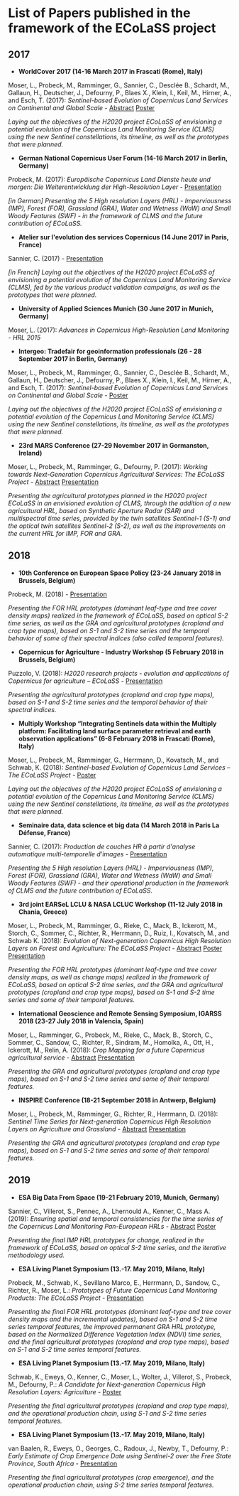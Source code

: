 # List of Papers published in the framework of the ECoLaSS project

## 2017

  - **WorldCover 2017 (14-16 March 2017 in Frascati (Rome), Italy)**
  
Moser, L., Probeck, M., Ramminger, G., Sannier, C., Desclée B., Schardt, M., Gallaun, H., Deutscher, J., Defourny, P., Blaes X., Klein, I., Keil, M., Hirner, A., and Esch, T. (2017): _Sentinel-based Evolution of Copernicus Land Services on Continental and Global Scale_ - [Abstract](https://github.com/Sophie-Villerot/Sentinel-for-CLMS-Papers/blob/master/Publications_related_to_the_project_ECoLaSS/ECoLaSS_Publications/MoserL_etal_2017_Copernicus_Evolution_Sentinel__Abstract_WorldCover.pdf) [Poster](https://github.com/Sophie-Villerot/Sentinel-for-CLMS-Papers/blob/master/Publications_related_to_the_project_ECoLaSS/ECoLaSS_Publications/MoserL_etal_2017_Copernicus_Evolution_Sentinel__Poster_WorldCover.pdf)

_Laying out the objectives of the H2020 project ECoLaSS of envisioning a potential evolution of the Copernicus Land Monitoring Service (CLMS) using the new Sentinel constellations, its timeline, as well as the prototypes that were planned._


  - **German National Copernicus User Forum (14-16 March 2017 in Berlin, Germany)**
  
Probeck, M. (2017): _Europäische Copernicus Land Dienste heute und morgen: Die Weiterentwicklung der High-Resolution Layer_ - [Presentation](https://github.com/Sophie-Villerot/Sentinel-for-CLMS-Papers/blob/master/Publications_related_to_the_project_ECoLaSS/ECoLaSS_Publications/ProbeckM_etal_2017_HRL_Evolution__Pres_DE_National_Copernicus_User_Forum.pdf)

_[in German] Presenting the 5 High resolution Layers (HRL) - Imperviousness (IMP), Forest (FOR), Grassland (GRA), Water and Wetness (WaW) and Small Woody Features (SWF) - in the framework of CLMS and the future contribution of ECoLaSS._


  - **Atelier sur l'evolution des services Copernicus (14 June 2017 in Paris, France)**
  
Sannier, C. (2017) - [Presentation](https://github.com/Sophie-Villerot/Sentinel-for-CLMS-Papers/blob/master/Publications_related_to_the_project_ECoLaSS/ECoLaSS_Publications/SannierC_2017_Validation_Evolution_Copernicus__Pres_Atelier_Defense_Paris.pdf)

_[in French] Laying out the objectives of the H2020 project ECoLaSS of envisioning a potential evolution of the Copernicus Land Monitoring Service (CLMS), fed by the various product validation campaigns, as well as the prototypes that were planned._


  - **University of Applied Sciences Munich (30 June 2017 in Munich, Germany)**
  
Moser, L. (2017): _Advances in Copernicus High-Resolution Land Monitoring - HRL 2015_

 
  - **Intergeo: Tradefair for geoinformation professionals (26 - 28 September 2017 in Berlin, Germany)**
  
Moser, L., Probeck, M., Ramminger, G., Sannier, C., Desclée B., Schardt, M., Gallaun, H., Deutscher, J., Defourny, P., Blaes X., Klein, I., Keil, M., Hirner, A., and Esch, T. (2017): _Sentinel-based Evolution of Copernicus Land Services on Continental and Global Scale_ - [Poster](https://github.com/Sophie-Villerot/Sentinel-for-CLMS-Papers/blob/master/Publications_related_to_the_project_ECoLaSS/ECoLaSS_Publications/MoserL_etal_2017_Copernicus_Evolution_Sentinel__Poster_Intergeo.pdf)


_Laying out the objectives of the H2020 project ECoLaSS of envisioning a potential evolution of the Copernicus Land Monitoring Service (CLMS) using the new Sentinel constellations, its timeline, as well as the prototypes that were planned._


  - **23rd MARS Conference (27-29 November 2017 in Gormanston, Ireland)**
  
Moser, L., Probeck, M., Ramminger, G., Defourny, P. (2017): _Working towards Next-Generation Copernicus Agricultural Services: The ECoLaSS Project_ - [Abstract](https://github.com/Sophie-Villerot/Sentinel-for-CLMS-Papers/blob/master/Publications_related_to_the_project_ECoLaSS/ECoLaSS_Publications/MoserL_etal_2017_AGRI_Services_Copernicus__Abstract_23rdMARS_Conf.pdf) [Presentation](https://github.com/Sophie-Villerot/Sentinel-for-CLMS-Papers/blob/master/Publications_related_to_the_project_ECoLaSS/ECoLaSS_Publications/MoserL_etal_2017_AGRI_Services_Copernicus__Pres_23rdMARS_Conf.pdf)

_Presenting the agricultural prototypes planned in the H2020 project ECoLaSS in an envisioned evolution of CLMS, through the addition of a new agricultural HRL, based on Synthetic Aperture Radar (SAR) and multispectral time series, provided by the twin satellites Sentinel-1 (S-1) and the optical twin satellites Sentinel-2 (S-2), as well as the improvements on the current HRL for IMP, FOR and GRA._


## 2018
 
  - **10th Conference on European Space Policy (23-24 January 2018 in Brussels, Belgium)**
  
Probeck, M. (2018) - [Presentation](https://github.com/Sophie-Villerot/Sentinel-for-CLMS-Papers/blob/master/Publications_related_to_the_project_ECoLaSS/ECoLaSS_Publications/ProbeckM_etal_2018_HRL_Forest__Pres-EU_Space_Policy.pdf)

_Presenting the FOR HRL prototypes (dominant leaf-type and tree cover density maps) realized in the framework of ECoLaSS, based on optical S-2 time series, as well as the GRA and agricultural prototypes (cropland and crop type maps), based on S-1 and S-2 time series and the temporal behavior of some of their spectral indices (also called temporal features)._


  - **Copernicus for Agriculture - Industry Workshop (5 February 2018 in Brussels, Belgium)**
  
Puzzolo, V. (2018): _H2020 research projects - evolution and applications of Copernicus for agriculture – ECoLaSS_ - [Presentation](https://github.com/Sophie-Villerot/Sentinel-for-CLMS-Papers/blob/master/Publications_related_to_the_project_ECoLaSS/ECoLaSS_Publications/PuzzoloV_etal_2018_AGRI_Services_Copernicus__Pres_Copernicus_Agri_Industry_Workshop.pdf)

_Presenting the agricultural prototypes (cropland and crop type maps), based on S-1 and S-2 time series and the temporal behavior of their spectral indices._


  - **Multiply Workshop “Integrating Sentinels data within the Multiply platform: Facilitating land surface parameter retrieval and earth observation applications” (6-8 February 2018 in Frascati (Rome), Italy)**
  
Moser, L., Probeck, M., Ramminger, G., Herrmann, D., Kovatsch, M., and Schwab, K. (2018): _Sentinel-based Evolution of Copernicus Land Services – The ECoLaSS Project_ - [Poster](https://github.com/Sophie-Villerot/Sentinel-for-CLMS-Papers/blob/master/Publications_related_to_the_project_ECoLaSS/ECoLaSS_Publications/MoserL_etal_2018_Copernicus_Evolution_Sentinel__Poster_MULTIPLY_workshop.pdf)

_Laying out the objectives of the H2020 project ECoLaSS of envisioning a potential evolution of the Copernicus Land Monitoring Service (CLMS) using the new Sentinel constellations, its timeline, as well as the prototypes that were planned._


  - **Seminaire data, data science et big data (14 March 2018 in Paris La Défense, France)**
  
Sannier, C. (2017): _Production de couches HR à partir d'analyse automatique multi-temporelle d'images_ - [Presentation](https://github.com/Sophie-Villerot/Sentinel-for-CLMS-Papers/blob/master/Publications_related_to_the_project_ECoLaSS/ECoLaSS_Publications/SannierC_2018_TimeSeries_HRL__Pres_DataScience_Seminaire_Defense_Paris.pdf)
 
 _Presenting the 5 High resolution Layers (HRL) - Imperviousness (IMP), Forest (FOR), Grassland (GRA), Water and Wetness (WaW) and Small Woody Features (SWF) - and their operational production in the framework of CLMS and the future contribution of ECoLaSS._
 

  - **3rd joint EARSeL LCLU & NASA LCLUC Workshop (11-12 July 2018 in Chania, Greece)**
  
Moser, L., Probeck, M., Ramminger, G., Rieke, C., Mack, B., Ickerott, M., Storch, C., Sommer, C., Richter, R., Herrmann, D., Ruiz, I., Kovatsch, M., and Schwab K. (2018): _Evolution of Next-generation Copernicus High Resolution Layers on Forest and Agriculture: The ECoLaSS Project_ - [Abstract](https://github.com/Sophie-Villerot/Sentinel-for-CLMS-Papers/blob/master/Publications_related_to_the_project_ECoLaSS/ECoLaSS_Publications/MoserL_etal_2018_AGRI-Forest_Services_Copernicus__Abstract_3rdEARSeL_NASA_workshop.pdf) [Poster](https://github.com/Sophie-Villerot/Sentinel-for-CLMS-Papers/blob/master/Publications_related_to_the_project_ECoLaSS/ECoLaSS_Publications/MoserL_etal_2018_AGRI-Forest_Services_Copernicus__Poster_3rdEARSeL_NASA_workshop.pdf) [Presentation](https://github.com/Sophie-Villerot/Sentinel-for-CLMS-Papers/blob/master/Publications_related_to_the_project_ECoLaSS/ECoLaSS_Publications/MoserL_etal_2018_AGRI-Forest_Services_Copernicus__Pres_3rdEARSeL_NASA_workshop.pdf)

_Presenting the FOR HRL prototypes (dominant leaf-type and tree cover density maps, as well as change maps) realized in the framework of ECoLaSS, based on optical S-2 time series, and the GRA and agricultural prototypes (cropland and crop type maps), based on S-1 and S-2 time series and some of their temporal features._


  - **International Geoscience and Remote Sensing Symposium, IGARSS 2018 (23-27 July 2018 in Valencia, Spain)**
  
Moser, L., Ramminger, G., Probeck, M., Rieke, C., Mack, B., Storch, C., Sommer, C., Sandow, C., Richter, R., Sindram, M., Homolka, A., Ott, H., Ickerott, M., Relin, A. (2018): _Crop Mapping for a future Copernicus agricultural service_ - [Abstract](https://github.com/Sophie-Villerot/Sentinel-for-CLMS-Papers/blob/master/Publications_related_to_the_project_ECoLaSS/ECoLaSS_Publications/MoserL_etal_2018_AGRI_Services_Copernicus__Abstract_IGARSS.pdf) [Presentation](https://github.com/Sophie-Villerot/Sentinel-for-CLMS-Papers/blob/master/Publications_related_to_the_project_ECoLaSS/ECoLaSS_Publications/MoserL_etal_2018_AGRI_Services_Copernicus__Pres_IGARSS.pdf)
 
 _Presenting the GRA and agricultural prototypes (cropland and crop type maps), based on S-1 and S-2 time series and some of their temporal features._
 

  - **INSPIRE Conference (18-21 September 2018 in Antwerp, Belgium)**
  
Moser, L., Probeck, M., Ramminger, G., Richter, R., Herrmann, D. (2018): _Sentinel Time Series for Next-generation Copernicus High Resolution Layers on Agriculture and Grassland_ - [Abstract](https://github.com/Sophie-Villerot/Sentinel-for-CLMS-Papers/blob/master/Publications_related_to_the_project_ECoLaSS/ECoLaSS_Publications/MoserL_etal_2018_GRA-AGRI_Services_Copernicus_Sentinel_TimeSeries__Abstract_INSPIRE_Conf.pdf) [Presentation](https://github.com/Sophie-Villerot/Sentinel-for-CLMS-Papers/blob/master/Publications_related_to_the_project_ECoLaSS/ECoLaSS_Publications/MoserL_etal_2018_GRA-AGRI_Services_Copernicus_Sentinel_TimeSeries__Pres_INSPIRE_Conf.pdf)

_Presenting the GRA and agricultural prototypes (cropland and crop type maps), based on S-1 and S-2 time series and some of their temporal features._


## 2019

  - **ESA Big Data From Space (19-21 February 2019, Munich, Germany)**
  
Sannier, C., Villerot, S., Pennec, A., Lhernould A., Kenner, C., Mass A. (2019): _Ensuring spatial and temporal consistencies for the time series of the Copernicus Land Monitoring Pan-European HRLs_ - [Abstract](https://github.com/Sophie-Villerot/Sentinel-for-CLMS-Papers/blob/master/Publications_related_to_the_project_ECoLaSS/ECoLaSS_Publications/SannierC_etal_2019_HRL_IMP_change__BiDS.pdf) [Poster](https://github.com/Sophie-Villerot/Sentinel-for-CLMS-Papers/blob/master/Publications_related_to_the_project_ECoLaSS/ECoLaSS_Publications/SannierC_etal_2019_Validation_Evolution_Copernicus_HRL_IMP__Poster_BiDS.pdf)

_Presenting the final IMP HRL prototypes for change, realized in the framework of ECoLaSS, based on optical S-2 time series, and the iterative methodology used._


  - **ESA Living Planet Symposium (13.-17. May 2019, Milano, Italy)**
  
Probeck, M., Schwab, K., Sevillano Marco, E., Herrmann, D., Sandow, C., Richter, R., Moser, L.: _Prototypes of Future Copernicus Land Monitoring Products: The ECoLaSS Project_ - [Presentation](https://github.com/Sophie-Villerot/Sentinel-for-CLMS-Papers/blob/master/Publications_related_to_the_project_ECoLaSS/ECoLaSS_Publications/ProbeckM_etal_2019_Copernicus_Services_Evolution__Pres_LPS.pdf)

_Presenting the final FOR HRL prototypes (dominant leaf-type and tree cover density maps and the incremental updates), based on S-1 and S-2 time series temporal features, the improved permanent GRA HRL prototype, based on the Normalized Difference Vegetation Index (NDVI) time series, and the final agricultural prototypes (cropland and crop type maps), based on S-1 and S-2 time series temporal features._


  - **ESA Living Planet Symposium (13.-17. May 2019, Milano, Italy)**
  
Schwab, K., Eweys, O., Kenner, C., Moser, L., Wolter, J., Villerot, S., Probeck, M., Defourny, P.: _A Candidate for Next-generation Copernicus High Resolution Layers: Agriculture_ - [Poster](https://github.com/Sophie-Villerot/Sentinel-for-CLMS-Papers/blob/master/Publications_related_to_the_project_ECoLaSS/ECoLaSS_Publications/SchwabK_etal_2019_AGRI_Services_Copernicus__Poster_LPS.pdf)

_Presenting the final agricultural prototypes (cropland and crop type maps), and the operational production chain, using S-1 and S-2 time series temporal features._

 
  - **ESA Living Planet Symposium (13.-17. May 2019, Milano, Italy)**
  
van Baalen, R., Eweys, O., Georges, C., Radoux, J., Newby, T., Defourny, P.: _Early Estimate of Crop Emergence Date using Sentinel-2 over the Free State Province, South Africa_ - [Presentation](https://github.com/Sophie-Villerot/Sentinel-for-CLMS-Papers/blob/master/Publications_related_to_the_project_ECoLaSS/ECoLaSS_Publications/vanBaalenR_etal_2019_CropEmergenceEstimation_Services_Copernicus__Pres_LPS.pdf)

_Presenting the final agricultural prototypes (crop emergence), and the operational production chain, using S-2 time series temporal features._

